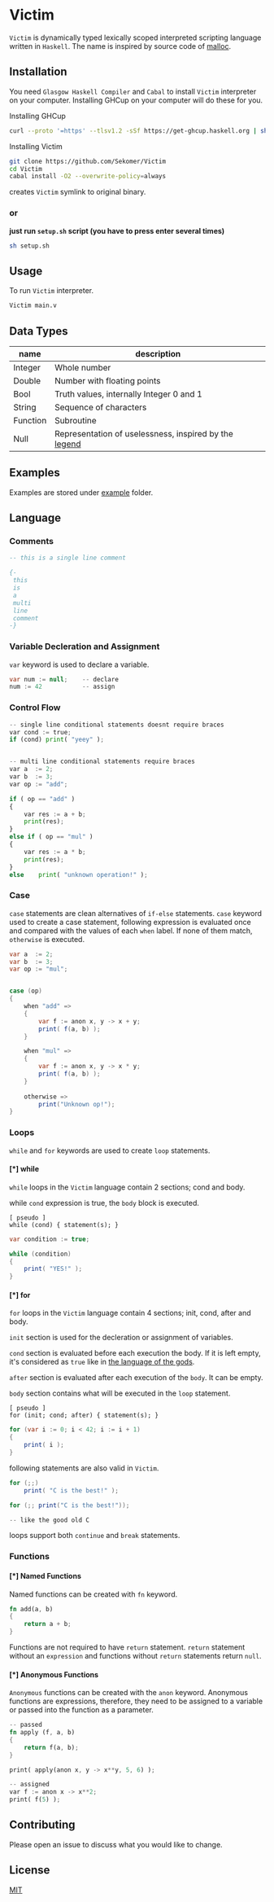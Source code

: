 # **Victim**

`Victim` is dynamically typed lexically scoped interpreted scripting language written in `Haskell`. The name is inspired by source code of [malloc](https://code.woboq.org/userspace/glibc/malloc/malloc.c.html#3038).

## **Installation**

You need `Glasgow Haskell Compiler` and `Cabal` to install `Victim` interpreter on your computer. Installing GHCup on your computer will do these for you.

Installing GHCup
```bash
curl --proto '=https' --tlsv1.2 -sSf https://get-ghcup.haskell.org | sh
```

Installing Victim
```bash
git clone https://github.com/Sekomer/Victim
cd Victim
cabal install -O2 --overwrite-policy=always 
```
creates `Victim` symlink to original binary.

### or

**just run `setup.sh` script (you have to press enter several times)**
```bash
sh setup.sh
```

## **Usage**
To run `Victim` interpreter.
```sh
Victim main.v
```

## **Data Types**

| name     | description                                |
| -------- | ------------------------------------------ |
| Integer  | Whole number                               | 
| Double   | Number with floating points                |
| Bool     | Truth values, internally Integer 0 and 1   |
| String   | Sequence of characters                     |
| Function | Subroutine                                 |
| Null     | Representation of uselessness, inspired by the [legend](https://en.wikipedia.org/wiki/JavaScript) |

## **Examples**
Examples are stored under [example](https://github.com/Sekomer/Victim/tree/main/examples) folder.

## **Language**

### **Comments**
```Haskell
-- this is a single line comment

{-
 this
 is
 a
 multi
 line
 comment
-}
```
### **Variable Decleration and Assignment**
`var` keyword is used to declare a variable.
```csharp
var num := null;    -- declare
num := 42           -- assign
```

### **Control Flow**
```python
-- single line conditional statements doesnt require braces
var cond := true;
if (cond) print( "yeey" );


-- multi line conditional statements require braces
var a  := 2;
var b  := 3;
var op := "add";

if ( op == "add" )
{
    var res := a + b;
    print(res);
}
else if ( op == "mul" )
{
    var res := a * b;
    print(res);
}
else    print( "unknown operation!" );

```

### **Case**
`case` statements are clean alternatives of `if-else` statements. `case` keyword used to create a case statement, following expression is evaluated once and compared with the values of each `when` label. If none of them match, `otherwise` is executed.

```cs
var a  := 2;
var b  := 3;
var op := "mul";


case (op)
{
    when "add" =>
    {
        var f := anon x, y -> x + y;
        print( f(a, b) );
    }

    when "mul" =>
    {
        var f := anon x, y -> x * y;
        print( f(a, b) );
    }
    
    otherwise =>
        print("Unknown op!");
}
```

### **Loops**

`while` and `for` keywords are used to create `loop` statements.

#### **[*] while**

`while` loops in the `Victim` language contain 2 sections; cond and body. 

while `cond` expression is true, the `body` block is executed.

```
[ pseudo ]
while (cond) { statement(s); }
```

```cs
var condition := true;

while (condition)
{
    print( "YES!" );
}
```

#### **[*] for**

`for` loops in the `Victim` language contain 4 sections; init, cond, after and body. 

`init` section is used for the decleration or assignment of variables.

`cond` section is evaluated before each execution the body. If it is left empty, it's considered as `true` like in [the language of the gods](https://en.wikipedia.org/wiki/C_(programming_language)).

`after` section is evaluated after each execution of the `body`. It can be empty.

`body` section contains what will be executed in the `loop` statement.

```
[ pseudo ]
for (init; cond; after) { statement(s); }
```

```cs
for (var i := 0; i < 42; i := i + 1)
{
    print( i );
}
```

following statements are also valid in `Victim`.
```cs
for (;;)
    print( "C is the best!" );

for (;; print("C is the best!"));

-- like the good old C
```

loops support both `continue` and `break` statements.



### **Functions**

#### **[*] Named Functions** 

Named functions can be created with `fn` keyword. 
```rust
fn add(a, b)
{
    return a + b;
}
```
Functions are not required to have `return` statement. `return` statement without an `expression` and functions without `return` statements return `null`.

#### **[*] Anonymous Functions** 
`Anonymous` functions can be created with the `anon` keyword. Anonymous functions are expressions, therefore, they need to be assigned to a variable or passed into the function as a parameter.

```rust
-- passed
fn apply (f, a, b)
{
    return f(a, b);
}

print( apply(anon x, y -> x**y, 5, 6) );
```

```rust
-- assigned
var f := anon x -> x**2;
print( f(5) );
```

## **Contributing**
Please open an issue to discuss what you would like to change.


## **License**
[MIT](https://choosealicense.com/licenses/mit/)